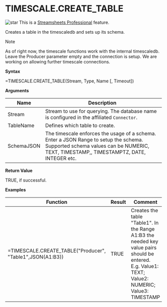 # TIMESCALE.CREATE\_TABLE

![star](/images/star.svg) This is a [Streamsheets
Professional](https://cedalo.com/download/) feature.

Creates a table in the timescaledb and sets up its schema.

<div class="note">

<div class="title">

Note

</div>

As of right now, the timescale functions work with the internal
timescaledb. Leave the Producer parameter empty and the connection is
setup. We are working on allowing further timescale connections.

</div>

**Syntax**

=TIMESCALE.CREATE\_TABLE(Stream, Type, Name \[, Timeout\])

**Arguments**

| Name       | Description                                                                                                                                                                     |
|------------|---------------------------------------------------------------------------------------------------------------------------------------------------------------------------------|
| Stream     | Stream to use for querying. The database name is configured in the affiliated `Connector`.                                                                                      |
| TableName  | Defines which table to create.                                                                                                                                                  |
| SchemaJSON | The timescale enforces the usage of a schema. Enter a JSON Range to setup the schema. Supported schema values can be NUMERIC, TEXT, TIMESTAMP,, TIMESTAMPTZ, DATE, INTEGER etc. |

**Return Value**

TRUE, if successful.

**Examples**

| Function                                                   | Result | Comment                                                                                                                                            |
|------------------------------------------------------------|--------|----------------------------------------------------------------------------------------------------------------------------------------------------|
| =TIMESCALE.CREATE\_TABLE("Producer", "Table1",JSON(A1:B3)) | TRUE   | Creates the table "Table1". In the Range A1:B3 the needed key value pairs should be entered. E.g. Value1: TEXT; Value2: NUMERIC; Value3: TIMESTAMP |
